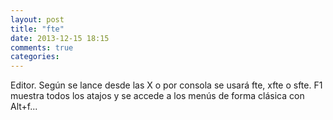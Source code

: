 ```yaml
---
layout: post
title: "fte"
date: 2013-12-15 18:15
comments: true
categories: 
---
```

Editor. Según se lance desde las X o por consola se usará fte, xfte o sfte. F1 muestra todos los atajos y se accede a los menús de forma clásica con Alt+f...

